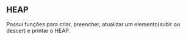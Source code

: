 ## HEAP
 
Possui funções para criar, preencher, atualizar um elemento(subir ou descer) e printar o HEAP. 